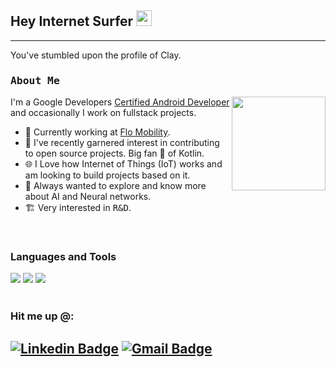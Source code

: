 ## Hey Internet Surfer  <img src="https://media.giphy.com/media/hvRJCLFzcasrR4ia7z/giphy.gif" width="25px">
---
You've stumbled upon the profile of Clay.
<br>

### <samp>About Me </samp>
<img align="right" src="https://s3.amazonaws.com/accredible-api-templates/1571853844708450.png" width="150" height="150"> 

I'm a Google Developers [Certified Android Developer](https://www.credential.net/295ed91c-699e-41c0-bdb0-168e0af11e9d) and occasionally I work on fullstack projects. 

- 🔨 Currently working at [Flo Mobility](https://flomobility.com/).
- 🌿 I've recently garnered interest in contributing to open source projects. Big fan 💙 of Kotlin. 
- 🌐 I Love how Internet of Things (IoT) works and am looking to build projects based on it.
- 🧠 Always wanted to explore and know more about AI and Neural networks. 
- 🏗️ Very interested in <samp>R&D</samp>.

<br>  

### Languages and Tools
<img src="https://img.shields.io/badge/kotlin-%230095D5.svg?&style=for-the-badge&logo=kotlin&logoColor=white"> 
<img src="https://img.shields.io/badge/Java-ED8B00?style=for-the-badge&logo=java&logoColor=white">
<img src="https://img.shields.io/badge/Python-3776AB?style=for-the-badge&logo=python&logoColor=white">
<br>
<br>

### Hit me up @:
[![Linkedin Badge](https://img.shields.io/badge/-Clay%20Motupalli-blue?style=flat-square&logo=Linkedin&logoColor=white&link=https://www.linkedin.com/in/claymotupalli/)](https://www.linkedin.com/in/claymotupalli/)
[![Gmail Badge](https://img.shields.io/badge/-clay.motupalli@gmail.com-c14438?style=flat-square&logo=Gmail&logoColor=white&link=mailto:clay.motupalli@gmail.com)](mailto:clay.motupalli@gmail.com)
---